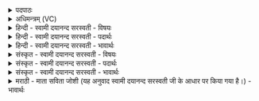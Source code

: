<details><summary>पदपाठः</summary>

समि॑द्ध॒ इति॒ सम्ऽइ॑द्धः। इन्द्रः॑। उ॒षसा॑म्। अनी॑के। पु॒रो॒रुचेति॑ पुरः॒ऽरुचा॑। पू॒र्व॒कृदिति॑ पूर्व॒ऽकृत्। व॒वृ॒धा॒नऽइति॑ ववृधा॒नः। त्रि॒भिरिति॑ त्रि॒ऽभिः। दे॒वैः। त्रि॒ꣳशता॑। वज्र॑बाहुरिति॒ वज्र॑ऽबाहुः। ज॒घान॑। वृ॒त्रम्। वि। दुरः॑। व॒वा॒र॒। ३६।
</details>

<details><summary>अधिमन्त्रम् (VC)</summary>

- इन्द्रो देवता
- आङ्गिरस ऋषिः
- त्रिष्टुप्
- धैवतः
</details>

<details><summary>हिन्दी - स्वामी दयानन्द सरस्वती - विषयः</summary>

फिर उसी विषय को अगले मन्त्र में कहा है ॥
</details>

<details><summary>हिन्दी - स्वामी दयानन्द सरस्वती - पदार्थः</summary>

पदार्थान्वयभाषाः -  हे विद्वन् ! (पूर्वकृत्) पूर्व करनेहारा (वावृधानः) बढ़ता हुआ (वज्रबाहुः) जिसके हाथ में वज्र है, वह (उषसाम्) प्रभात वेलाओं की (अनीके) सेना में जैसे (पुरोरुचा) प्रथम विथुरी हुई दीप्ति से (समिद्धः) प्रकाशित हुआ (इन्द्रः) सूर्य्य (त्रिभिः) तीन अधिक (त्रिंशता) तीस (देवैः) पृथिवी आदि दिव्य पदार्थों के साथ वर्त्तमान हुआ (वृत्रम्) मेघ को (जघान) मारता है, (दुरः) द्वारों को (वि, ववार) प्रकाशित करता है, वैसे अत्यन्त बलयुक्त योद्धाओं के साथ शत्रुओं को मार कर विद्या और धर्म के द्वारों को प्रकाशित कर ॥३६ ॥
</details>

<details><summary>हिन्दी - स्वामी दयानन्द सरस्वती - भावार्थः</summary>

भावार्थभाषाः -  इस मन्त्र में वाचकलुप्तोपमालङ्कार है। विद्वान् लोग सूर्य के समान विद्या धर्म के प्रकाशक हों, विद्वानों के साथ शान्ति, प्रीति से सत्य और असत्य के विवेक के लिये संवाद कर अच्छे प्रकार निश्चय करके सब मनुष्यों को संशयरहित करें ॥३६ ॥
</details>

<details><summary>संस्कृत - स्वामी दयानन्द सरस्वती - विषयः</summary>

पुनस्तमेव विषयमाह ॥
</details>

<details><summary>संस्कृत - स्वामी दयानन्द सरस्वती - पदार्थः</summary>

पदार्थान्वयभाषाः -  हे विद्वन् ! पूर्वकृद्वावृधानो वज्रबाहुः सन्नुषसामनीके यथा पुरोरुचा समिद्ध इन्द्रस्त्रिभिरधिकैः त्रिंशता देवैः सह वर्त्तमानः सन् वृत्रं जघान दुरो वि ववार तथातिबलैर्योद्धृभिः सह शत्रून् हत्वा विद्याधर्मद्वाराणि प्रकाशितानि कुरु ॥३६ ॥
</details>

<details><summary>संस्कृत - स्वामी दयानन्द सरस्वती - भावार्थः</summary>

भावार्थभाषाः -  अत्र वाचकलुप्तोपमालङ्कारः। विद्वांसः सूर्यवद्विद्याधर्मप्रकाशकाः स्युर्विद्वद्भिः सह शान्त्या प्रीत्या सत्याऽसत्ययोर्विवेकाय संवादान् कृत्वा सुनिश्चित्य सर्वान्निःसंशयाञ्जनान् कुर्युः ॥३६ ॥
</details>

<details><summary>मराठी - माता सविता जोशी (यह अनुवाद स्वामी दयानन्द सरस्वती जी के आधार पर किया गया है।) - भावार्थः</summary>

भावार्थभाषाः -  या मंत्रात वाचकलुप्तोपमालंकार आहे. विद्वान लोकांनी सूर्याप्रमाणे विद्या व धर्माचा प्रसार करावा. शांती व प्रेम यासाठी विद्वानांबरोबर सत्या-सत्याचा विवेकपूर्ण संवाद करावा व चांगल्याप्रकारे निश्चय करून सर्व माणसांना संशयरहित बनवावे.
</details>
